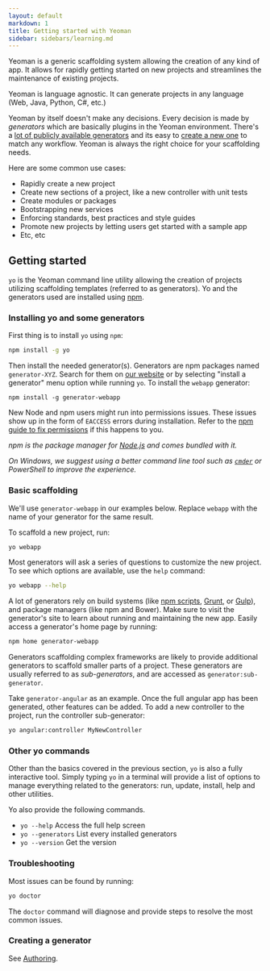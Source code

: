 ```yaml
---
layout: default
markdown: 1
title: Getting started with Yeoman
sidebar: sidebars/learning.md
---
```


Yeoman is a generic scaffolding system allowing the creation of any kind of app. It allows for rapidly getting started on new projects and streamlines the maintenance of existing projects.

Yeoman is language agnostic. It can generate projects in any language (Web, Java, Python, C#, etc.)

Yeoman by itself doesn't make any decisions. Every decision is made by _generators_ which are basically plugins in the Yeoman environment. There's a [lot of publicly available generators](/generators) and its easy to [create a new one](/authoring) to match any workflow. Yeoman is always the right choice for your scaffolding needs.

Here are some common use cases:

- Rapidly create a new project
- Create new sections of a project, like a new controller with unit tests
- Create modules or packages
- Bootstrapping new services
- Enforcing standards, best practices and style guides
- Promote new projects by letting users get started with a sample app
- Etc, etc

## Getting started

`yo` is the Yeoman command line utility allowing the creation of projects utilizing scaffolding templates (referred to as generators). Yo and the generators used are installed using [npm](http://npmjs.org).

### Installing yo and some generators

First thing is to install `yo` using `npm`:

```sh
npm install -g yo
```

Then install the needed generator(s). Generators are npm packages named `generator-XYZ`. Search for them on [our website](/generators) or by selecting "install a generator" menu option while running `yo`. To install the `webapp` generator:

```
npm install -g generator-webapp
```

New Node and npm users might run into permissions issues. These issues show up in the form of `EACCESS` errors during installation. Refer to the [npm guide to fix permissions](https://docs.npmjs.com/getting-started/fixing-npm-permissions) if this happens to you.

*npm is the package manager for [Node.js](https://nodejs.org/) and comes bundled with it.*

*On Windows, we suggest using a better command line tool such as [`cmder`](https://cmder.app/) or PowerShell to improve the experience.*


### Basic scaffolding

We'll use `generator-webapp` in our examples below. Replace `webapp` with the name of your generator for the same result.

To scaffold a new project, run:

```sh
yo webapp
```

Most generators will ask a series of questions to customize the new project. To see which options are available, use the `help` command:

```sh
yo webapp --help
```

A lot of generators rely on build systems (like [npm scripts](https://docs.npmjs.com/cli/using-npm/scripts), [Grunt](http://gruntjs.com/), or [Gulp](http://gulpjs.com/)), and package managers (like npm and Bower). Make sure to visit the generator's site to learn about running and maintaining the new app. Easily access a generator's home page by running:

```sh
npm home generator-webapp
```

Generators scaffolding complex frameworks are likely to provide additional generators to scaffold smaller parts of a project. These generators are usually referred to as _sub-generators_, and are accessed as `generator:sub-generator`.

Take `generator-angular` as an example. Once the full angular app has been generated, other features can be added. To add a new controller to the project, run the controller sub-generator:

```sh
yo angular:controller MyNewController
```


### Other yo commands

Other than the basics covered in the previous section, `yo` is also a fully interactive tool. Simply typing `yo` in a terminal will provide a list of options to manage everything related to the generators: run, update, install, help and other utilities.

Yo also provide the following commands.

- `yo --help` Access the full help screen
- `yo --generators` List every installed generators
- `yo --version` Get the version


### Troubleshooting

Most issues can be found by running:

```sh
yo doctor
```

The `doctor` command will diagnose and provide steps to resolve the most common issues.


### Creating a generator

See [Authoring](/authoring).
